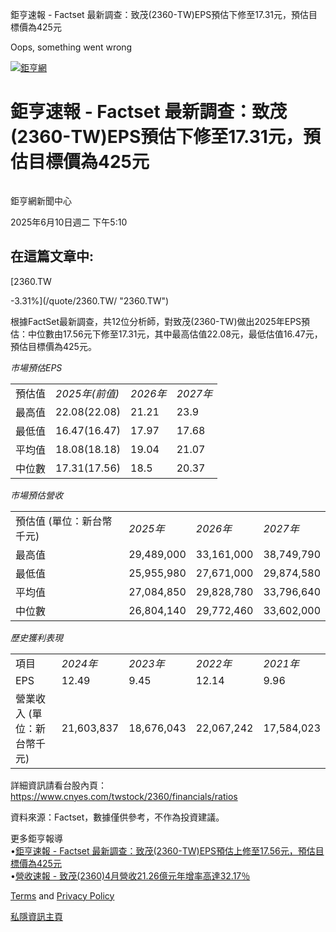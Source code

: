 鉅亨速報 - Factset 最新調查：致茂(2360-TW)EPS預估下修至17.31元，預估目標價為425元 


Oops, something went wrong

 

[![鉅亨網](https://s.yimg.com/ny/api/res/1.2/UM5hrThmhlnSiBO4o4qlLg--/YXBwaWQ9aGlnaGxhbmRlcjt3PTE0NjtoPTQ4O2NmPXdlYnA-/https://s.yimg.com/os/creatr-uploaded-images/2020-01/147c7630-36ab-11ea-ae7c-5ee7a0016555)](http://www.cnyes.com/ "鉅亨網")

# 鉅亨速報 - Factset 最新調查：致茂(2360-TW)EPS預估下修至17.31元，預估目標價為425元

![](data:image/gif;base64,R0lGODlhAQABAIAAAAAAAP///ywAAAAAAQABAAACAUwAOw==)

鉅亨網新聞中心

2025年6月10日週二 下午5:10

## 在這篇文章中:

[2360.TW

-3.31%](/quote/2360.TW/ "2360.TW")

根據FactSet最新調查，共12位分析師，對致茂(2360-TW)做出2025年EPS預估：中位數由17.56元下修至17.31元，其中最高估值22.08元，最低估值16.47元，預估目標價為425元。

*市場預估EPS*

|  |  |  |  |
| --- | --- | --- | --- |
| 預估值 | *2025年(前值)* | *2026年* | *2027年* |
| 最高值 | 22.08(22.08) | 21.21 | 23.9 |
| 最低值 | 16.47(16.47) | 17.97 | 17.68 |
| 平均值 | 18.08(18.18) | 19.04 | 21.07 |
| 中位數 | 17.31(17.56) | 18.5 | 20.37 |

*市場預估營收*

|  |  |  |  |
| --- | --- | --- | --- |
| 預估值 (單位：新台幣千元) | *2025年* | *2026年* | *2027年* |
| 最高值 | 29,489,000 | 33,161,000 | 38,749,790 |
| 最低值 | 25,955,980 | 27,671,000 | 29,874,580 |
| 平均值 | 27,084,850 | 29,828,780 | 33,796,640 |
| 中位數 | 26,804,140 | 29,772,460 | 33,602,000 |

*歷史獲利表現*

|  |  |  |  |  |
| --- | --- | --- | --- | --- |
| 項目 | *2024年* | *2023年* | *2022年* | *2021年* |
| EPS | 12.49 | 9.45 | 12.14 | 9.96 |
| 營業收入 (單位：新台幣千元) | 21,603,837 | 18,676,043 | 22,067,242 | 17,584,023 |

詳細資訊請看台股內頁：  
<https://www.cnyes.com/twstock/2360/financials/ratios>

資料來源：Factset，數據僅供參考，不作為投資建議。

更多鉅亨報導  
•[鉅亨速報 - Factset 最新調查：致茂(2360-TW)EPS預估上修至17.56元，預估目標價為425元](https://news.cnyes.com/news/id/6006429?utm_source=yahoo&utm_medium=RSS&utm_campaign=relate)  
•[營收速報 - 致茂(2360)4月營收21.26億元年增率高達32.17％](https://news.cnyes.com/news/id/5963159?utm_source=yahoo&utm_medium=RSS&utm_campaign=relate)

[Terms](https://guce.yahoo.com/terms?locale=zh-Hant-HK)  and [Privacy Policy](https://guce.yahoo.com/privacy-policy?locale=zh-Hant-HK)

[私隱資訊主頁](https://guce.yahoo.com/privacy-dashboard?locale=zh-Hant-HK)